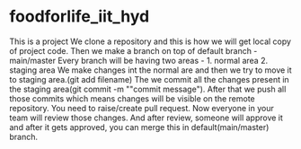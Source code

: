 # foodforlife_iit_hyd

This is a project
We clone a repository and this is how we will get local copy of project code.
Then we make a branch on top of default branch - main/master
Every branch will be having two areas - 1. normal area 2. staging area
We make changes int the normal are and then we try to move it to staging area.(git add filename)
The we commit all the changes present in the staging area(git commit -m ""commit message").
After that we push all those commits which means changes will be visible on the remote repository.
You need to raise/create pull request. Now everyone in your team will review those changes.
And after review, someone will approve it and after it gets approved, you can merge this in default(main/master) branch.
